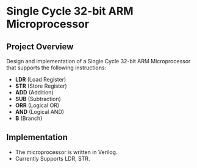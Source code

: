 # Single Cycle 32-bit ARM Microprocessor

## Project Overview
Design and implementation of a Single Cycle 32-bit ARM Microprocessor that supports the following instructions:

- **LDR** (Load Register)
- **STR** (Store Register)
- **ADD** (Addition)
- **SUB** (Subtraction)
- **ORR** (Logical OR)
- **AND** (Logical AND)
- **B** (Branch)

## Implementation
- The microprocessor is written in Verilog.
- Currently Supports LDR, STR.
